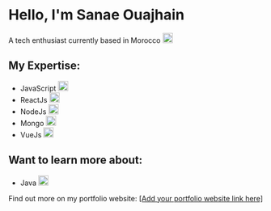 <!DOCTYPE html>
<html lang="en">
<head>
<meta charset="UTF-8">
<meta name="viewport" content="width=device-width, initial-scale=1.0">
<title>Hello, I'm Sanae Ouajhain</title>
</head>
<body>

<h1>Hello, I'm Sanae Ouajhain</h1>
<p>A tech enthusiast currently based in Morocco <img src="https://emojipedia-us.s3.dualstack.us-west-1.amazonaws.com/thumbs/120/apple/271/flag-morocco_1f1f2-1f1e6.png" alt="Morocco Flag" width="20" height="20"></p>

<h2>My Expertise:</h2>
<ul>
  <li>JavaScript <img src="https://emojipedia-us.s3.dualstack.us-west-1.amazonaws.com/thumbs/120/apple/271/javascript_1f4f1.png" alt="JavaScript" width="20" height="20"></li>
  <li>ReactJs <img src="https://emojipedia-us.s3.dualstack.us-west-1.amazonaws.com/thumbs/120/apple/271/react_1f5a5-fe0f.png" alt="ReactJs" width="20" height="20"></li>
  <li>NodeJs <img src="https://emojipedia-us.s3.dualstack.us-west-1.amazonaws.com/thumbs/120/apple/271/nodejs_1f4bb.png" alt="NodeJs" width="20" height="20"></li>
  <li>Mongo <img src="https://emojipedia-us.s3.dualstack.us-west-1.amazonaws.com/thumbs/120/apple/271/database_1f4f1.png" alt="Mongo" width="20" height="20"></li>
  <li>VueJs <img src="https://emojipedia-us.s3.dualstack.us-west-1.amazonaws.com/thumbs/120/apple/271/atom-symbol_269b.png" alt="VueJs" width="20" height="20"></li>
</ul>

<h2>Want to learn more about:</h2>
<ul>
  <li>Java <img src="https://emojipedia-us.s3.dualstack.us-west-1.amazonaws.com/thumbs/120/apple/271/coffee_2615.png" alt="Java" width="20" height="20"></li>
</ul>

<p>Find out more on my portfolio website: <a href="#">[Add your portfolio website link here]</a></p>

</body>
</html>
